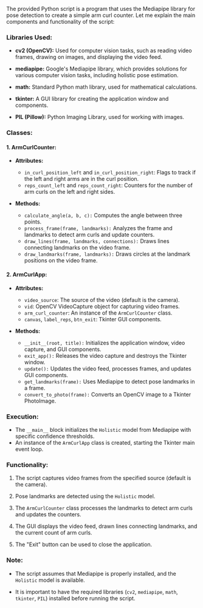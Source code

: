 The provided Python script is a program that uses the Mediapipe library for pose detection to create a simple arm curl counter. Let me explain the main components and functionality of the script:

### Libraries Used:

- **cv2 (OpenCV):** Used for computer vision tasks, such as reading video frames, drawing on images, and displaying the video feed.

- **mediapipe:** Google's Mediapipe library, which provides solutions for various computer vision tasks, including holistic pose estimation.

- **math:** Standard Python math library, used for mathematical calculations.

- **tkinter:** A GUI library for creating the application window and components.

- **PIL (Pillow):** Python Imaging Library, used for working with images.

### Classes:

#### 1. ArmCurlCounter:

- **Attributes:**
  - `in_curl_position_left` and `in_curl_position_right`: Flags to track if the left and right arms are in the curl position.
  - `reps_count_left` and `reps_count_right`: Counters for the number of arm curls on the left and right sides.

- **Methods:**
  - `calculate_angle(a, b, c):` Computes the angle between three points.
  - `process_frame(frame, landmarks):` Analyzes the frame and landmarks to detect arm curls and update counters.
  - `draw_lines(frame, landmarks, connections):` Draws lines connecting landmarks on the video frame.
  - `draw_landmarks(frame, landmarks):` Draws circles at the landmark positions on the video frame.

#### 2. ArmCurlApp:

- **Attributes:**
  - `video_source`: The source of the video (default is the camera).
  - `vid`: OpenCV VideoCapture object for capturing video frames.
  - `arm_curl_counter`: An instance of the `ArmCurlCounter` class.
  - `canvas`, `label_reps`, `btn_exit`: Tkinter GUI components.

- **Methods:**
  - `__init__(root, title):` Initializes the application window, video capture, and GUI components.
  - `exit_app():` Releases the video capture and destroys the Tkinter window.
  - `update():` Updates the video feed, processes frames, and updates GUI components.
  - `get_landmarks(frame):` Uses Mediapipe to detect pose landmarks in a frame.
  - `convert_to_photo(frame):` Converts an OpenCV image to a Tkinter PhotoImage.

### Execution:

- The `__main__` block initializes the `Holistic` model from Mediapipe with specific confidence thresholds.
- An instance of the `ArmCurlApp` class is created, starting the Tkinter main event loop.

### Functionality:

1. The script captures video frames from the specified source (default is the camera).

2. Pose landmarks are detected using the `Holistic` model.

3. The `ArmCurlCounter` class processes the landmarks to detect arm curls and updates the counters.

4. The GUI displays the video feed, drawn lines connecting landmarks, and the current count of arm curls.

5. The "Exit" button can be used to close the application.

### Note:

- The script assumes that Mediapipe is properly installed, and the `Holistic` model is available.

- It is important to have the required libraries (`cv2`, `mediapipe`, `math`, `tkinter`, `PIL`) installed before running the script.

